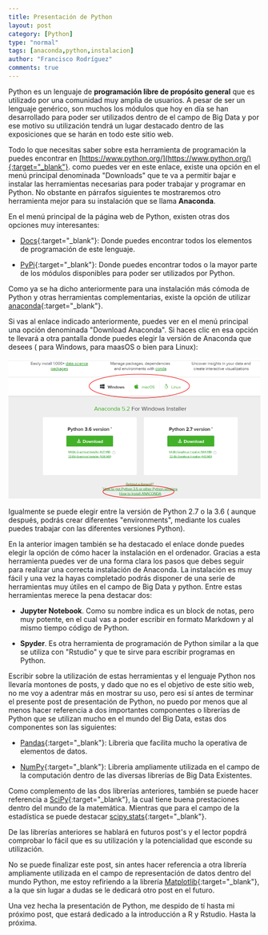 ```yaml
---
title: Presentación de Python
layout: post
category: [Python]
type: "normal"
tags: [anaconda,python,instalacion]
author: "Francisco Rodríguez"
comments: true
---
```

Python es un lenguaje de **programación libre de propósito general** que es utilizado por una comunidad muy amplia de usuarios. A pesar de ser un lenguaje genérico, son muchos los módulos que hoy en día se han desarrollado para poder ser utilizados dentro de el campo de Big Data y por ese motivo su utilización tendrá un lugar destacado dentro de las exposiciones que se harán en todo este sitio web.

Todo lo que necesitas saber sobre esta herramienta de programación la puedes encontrar en [https://www.python.org/](https://www.python.org/){:target="_blank"}. como puedes ver en este enlace, existe una opción en el menú principal denominada "Downloads" que te va a permitir bajar e instalar las herramientas necesarias para poder trabajar y programar en Python. No obstante en párrafos siguientes te mostraremos otro herramienta mejor para su instalación que se llama **Anaconda**.

En el menú principal de la página web de Python, existen otras dos opciones muy interesantes:

* [Docs](https://docs.python.org/3/){:target="_blank"}: Donde puedes encontrar todos los elementos de programación de este lenguaje.

* [PyPi](https://pypi.org/){:target="_blank"}: Donde puedes encontrar todos o la mayor parte de los módulos disponibles para poder ser utilizados por Python.

Como ya se ha dicho anteriormente para una instalación más cómoda de Python y otras herramientas complementarias, existe la opción de utilizar [anaconda](https://anaconda.org/){:target="_blank"}.

Si  vas al enlace indicado anteriormente, puedes ver en el menú principal una opción denominada "Download Anaconda". Si haces clic en esa opción te llevará a otra pantalla donde puedes elegir la versión de Anaconda que desees ( para Windows, para maasOS o bien para Linux): 

![Download Anaconda](../img/Anaconda/install.PNG)

Igualmente se puede elegir entre la versión de Python 2.7 o la 3.6 ( aunque después, podrás crear diferentes "environments", mediante los cuales puedes trabajar con las diferentes versiones Python).

En la anterior imagen también se ha destacado el enlace donde puedes elegir la opción de cómo hacer la instalación en el ordenador. Gracias  a esta herramienta puedes ver de una forma clara los pasos que debes seguir para realizar una correcta instalación de Anaconda. La instalación es muy fácil y una vez la hayas completado podrás disponer de una serie de herramientas muy útiles en el campo de Big Data y python. Entre estas herramientas merece la pena destacar dos:

* **Jupyter Notebook**. Como su nombre indica es un  block de notas, pero muy potente, en el cual vas a poder escribir en formato Markdown y al mismo tiempo código de Python.

* **Spyder**. Es otra herramienta de programación de Python similar a la que se utiliza con "Rstudio" y que te sirve para escribir programas en Python.

Escribir sobre la utilización de estas herramientas y el lenguaje Python nos llevaría montones de posts, y dado que no es el objetivo de este sitio web, no me voy a adentrar más en mostrar su uso, pero esi sí antes de terminar el presente post de presentación de Python, no puedo por menos que al menos hacer referencia a dos importantes componentes o librerías de Python que se utilizan mucho en el mundo del Big Data, estas dos componentes son las siguientes:

* [Pandas](https://pandas.pydata.org/){:target="_blank"}: Libreria que facilita mucho la operativa de elementos de datos.

* [NumPy](http://www.numpy.org/){:target="_blank"}: Libreria ampliamente utilizada en el campo de la computación dentro de las diversas librerías de Big Data Existentes. 

Como complemento de las dos librerías anteriores, también se puede hacer referencia a [SciPy](https://www.scipy.org/scipylib/index.html){:target="_blank"}, la cual tiene buena prestaciones dentro del mundo de la matemática. Mientras que para el campo de la estadística se puede destacar [scipy.stats](https://docs.scipy.org/doc/scipy/reference/tutorial/stats.html){:target="_blank"}.

De las librerías anteriores se hablará en futuros post's y el lector popdrá comprobar lo fácil que es su utilización y la potencialidad que esconde su utilización.

No se puede finalizar este post, sin antes hacer referencia a otra librería ampliamente utilizada en el campo de representación de datos dentro del mundo Python, me estoy refiriendo a la librería [Matplotlib](https://matplotlib.org/){:target="_blank"}, a la que sin lugar a dudas se le dedicará otro post en el futuro.

Una vez hecha la presentación de Python, me despido de tí hasta mi próximo post, que estará dedicado a la introducción a R y Rstudio. Hasta la próxima.







